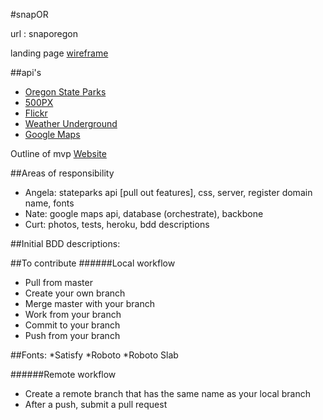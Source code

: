 #snapOR

url : snaporegon

landing page [wireframe](https://wireframe.cc/3Nwtr2)

##api's
* [Oregon State Parks](http://oregonstateparks.org/data/index.cfm/)
* [500PX](https://github.com/500px/api-documentation)
* [Flickr](https://www.flickr.com/services/api/)
* [Weather Underground](http://www.wunderground.com/weather/api?MR=1)
* [Google Maps](https://developers.google.com/maps/documentation/javascript/) 

Outline of mvp [Website](https://bubbl.us/mindmap?h=2b3e64/5740cb/28h3pIVw29bJE)

##Areas of responsibility
* Angela: stateparks api [pull out features], css, server, register domain name, fonts
* Nate: google maps api, database (orchestrate), backbone
* Curt: photos, tests, heroku, bdd descriptions

##Initial BDD descriptions:

##To contribute
######Local workflow
* Pull from master
* Create your own branch
* Merge master with your branch
* Work from your branch
* Commit to your branch
* Push from your branch

##Fonts:
*Satisfy
*Roboto
*Roboto Slab

######Remote workflow
* Create a remote branch that has the same name as your local branch
* After a push, submit a pull request